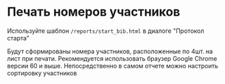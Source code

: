 # Печать номеров участников

Используйте шаблон `/reports/start_bib.html` в диалоге "Протокол старта"

Будут сформированы номера участников, расположенные по 4шт. на лист при печати. Рекомендуется использовать браузер 
Google Chrome версии 60 и выше.
Непосредственно в самом отчете можно настроить сортировку участников



